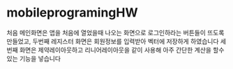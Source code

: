 # mobileprogramingHW
처음 메인화면은 앱을 처음에 열었을때 나오는 화면으로 로그인하라는 버튼들이 뜨도록 만들었고,
두번째 레지스터 화면은 회원정보를 입력받아 벡터에 저장하게 하였습니다
세번째 화면은 제약레이아웃하고 리니어레이아웃을 같이 사용해 아주 간단한 계산을 할수있는 기능을 넣습니다
